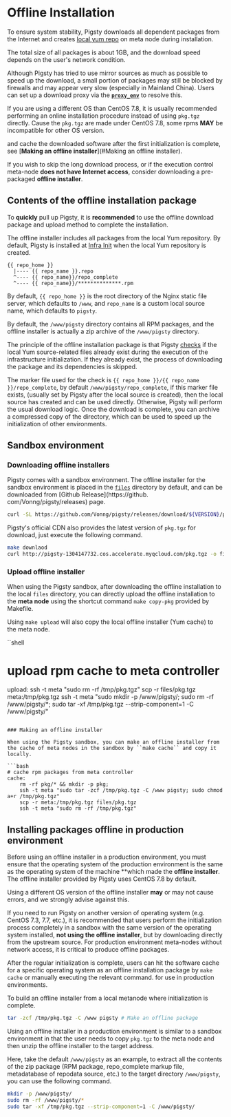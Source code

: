 # Offline Installation

To ensure system stability, Pigsty downloads all dependent packages from the Internet and creates [local yum repo](v-repo.md) on meta node during installation.

The total size of all packages is about 1GB, and the download speed depends on the user's network condition. 

Although Pigsty has tried to use mirror sources as much as possible to speed up the download, 
a small portion of packages may still be blocked by firewalls and may appear very slow (especially in Mainland China).
Users can set up a download proxy via the [**`proxy_env`**](v-connect.md#proxy_env) to resolve this.

If you are using a different OS than CentOS 7.8, 
it is usually recommended performing an online installation procedure instead of using `pkg.tgz` directly.
Cause the `pkg.tgz` are made under CentOS 7.8, some rpms **MAY** be incompatible for other OS version.  



and cache the downloaded software after the first initialization is complete, see [**Making an offline installer**](#Making an offline installer).

If you wish to skip the long download process, or if the execution control meta-node **does not have Internet access**, consider downloading a pre-packaged **offline installer**.



## Contents of the offline installation package

To **quickly** pull up Pigsty, it is **recommended** to use the offline download package and upload method to complete the installation.

The offline installer includes all packages from the local Yum repository. By default, Pigsty is installed at [Infra Init](p-infra/) when the local Yum repository is created.

```
{{ repo_home }}
  |---- {{ repo_name }}.repo
  ^---- {{ repo_name}}/repo_complete
  ^---- {{ repo_name}}/**************.rpm
```

By default, `{{ repo_home }}` is the root directory of the Nginx static file server, which defaults to `/www`, and `repo_name` is a custom local source name, which defaults to `pigsty`.

By default, the `/www/pigsty` directory contains all RPM packages, and the offline installer is actually a zip archive of the `/www/pigsty` directory.

The principle of the offline installation package is that Pigsty [checks](https://github.com/Vonng/pigsty/blob/master/roles/repo/tasks/main.yml#L49) if the local Yum source-related files already exist during the execution of the infrastructure initialization. If they already exist, the process of downloading the package and its dependencies is skipped.

The marker file used for the check is `{{ repo_home }}/{{ repo_name }}/repo_complete`, by default `/www/pigsty/repo_complete`, if this marker file exists, (usually set by Pigsty after the local source is created), then the local source has created and can be used directly. Otherwise, Pigsty will perform the usual download logic. Once the download is complete, you can archive a compressed copy of the directory, which can be used to speed up the initialization of other environments.



## Sandbox environment

### Downloading offline installers

Pigsty comes with a sandbox environment. The offline installer for the sandbox environment is placed in the [`files`](https://github.com/Vonng/pigsty/tree/master/files) directory by default, and can be downloaded from [Github Release](https://github. com/Vonng/pigsty/releases) page.

```bash
curl -SL https://github.com/Vonng/pigsty/releases/download/${VERSION}/pkg.tgz -o dist/${VERSION}/pkg.tgz
```

Pigsty's official CDN also provides the latest version of ``pkg.tgz`` for download, just execute the following command.

```bash
make downlaod
curl http://pigsty-1304147732.cos.accelerate.myqcloud.com/pkg.tgz -o files/pkg.tgz
```

### Upload offline installer

When using the Pigsty sandbox, after downloading the offline installation to the local `files` directory, you can directly upload the offline installation to the **meta node** using the shortcut command `make copy-pkg` provided by Makefile.

Using ``make upload`` will also copy the local offline installer (Yum cache) to the meta node.

``shell
# upload rpm cache to meta controller
upload:
ssh -t meta "sudo rm -rf /tmp/pkg.tgz"
scp -r files/pkg.tgz meta:/tmp/pkg.tgz
ssh -t meta "sudo mkdir -p /www/pigsty/; sudo rm -rf /www/pigsty/*; sudo tar -xf /tmp/pkg.tgz --strip-component=1 -C /www/pigsty/"
```

### Making an offline installer

When using the Pigsty sandbox, you can make an offline installer from the cache of meta nodes in the sandbox by ``make cache`` and copy it locally.

```bash
# cache rpm packages from meta controller
cache:
	rm -rf pkg/* && mkdir -p pkg;
	ssh -t meta "sudo tar -zcf /tmp/pkg.tgz -C /www pigsty; sudo chmod a+r /tmp/pkg.tgz"
	scp -r meta:/tmp/pkg.tgz files/pkg.tgz
	ssh -t meta "sudo rm -rf /tmp/pkg.tgz"
```



## Installing packages offline in production environment

Before using an offline installer in a production environment, you must ensure that the operating system of the production environment is the same as the operating system of the machine **which made the **offline installer**. The offline installer provided by Pigsty uses CentOS 7.8 by default.

Using a different OS version of the offline installer **may** or may not cause errors, and we strongly advise against this.

If you need to run Pigsty on another version of operating system (e.g. CentOS 7.3, 7.7, etc.), it is recommended that users perform the initialization process completely in a sandbox with the same version of the operating system installed, **not using the offline installer**, but by downloading directly from the upstream source. For production environment meta-nodes without network access, it is critical to produce offline packages.

After the regular initialization is complete, users can hit the software cache for a specific operating system as an offline installation package by `make cache` or manually executing the relevant command. for use in production environments.

To build an offline installer from a local metanode where initialization is complete.

```bash
tar -zcf /tmp/pkg.tgz -C /www pigsty # Make an offline package
```

Using an offline installer in a production environment is similar to a sandbox environment in that the user needs to copy `pkg.tgz` to the meta node and then unzip the offline installer to the target address.

Here, take the default `/www/pigsty` as an example, to extract all the contents of the zip package (RPM package, repo_complete markup file, metadatabase of repodata source, etc.) to the target directory `/www/pigsty`, you can use the following command.

```bash
mkdir -p /www/pigsty/
sudo rm -rf /www/pigsty/*
sudo tar -xf /tmp/pkg.tgz --strip-component=1 -C /www/pigsty/
```

